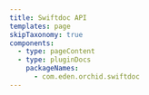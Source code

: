 ```yaml
---
title: Swiftdoc API
templates: page
skipTaxonomy: true
components:
  - type: pageContent
  - type: pluginDocs
    packageNames: 
      - com.eden.orchid.swiftdoc
---
```

